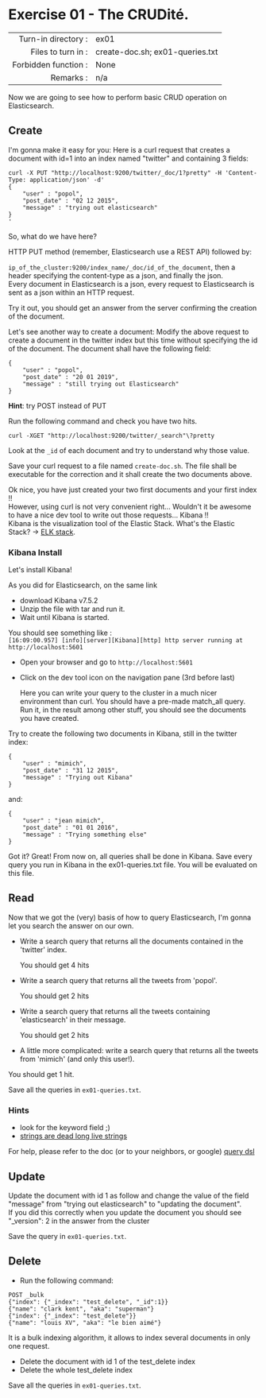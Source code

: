 # Exercise 01 - The CRUDité.

|  |  |
| ---: | :--- |
| Turn-in directory : | ex01 |
| Files to turn in : | create-doc.sh; ex01-queries.txt |
| Forbidden function : | None |
| Remarks : | n/a |

Now we are going to see how to perform basic CRUD operation on Elasticsearch.

## Create

I'm gonna make it easy for you: Here is a curl request that creates a document with id=1 into an index named "twitter" and containing 3 fields:

```text
curl -X PUT "http://localhost:9200/twitter/_doc/1?pretty" -H 'Content-Type: application/json' -d'
{
    "user" : "popol",
    "post_date" : "02 12 2015",
    "message" : "trying out elasticsearch"
}
'
```

So, what do we have here?

HTTP PUT method \(remember, Elasticsearch use a REST API\) followed by:

`ip_of_the_cluster:9200/index_name/_doc/id_of_the_document`, then a header specifying the content-type as a json, and finally the json.  
Every document in Elasticsearch is a json, every request to Elasticsearch is sent as a json within an HTTP request.

Try it out, you should get an answer from the server confirming the creation of the document.

Let's see another way to create a document: Modify the above request to create a document in the twitter index but this time without specifying the id of the document. The document shall have the following field:

```text
{
    "user" : "popol",
    "post_date" : "20 01 2019",
    "message" : "still trying out Elasticsearch"
}
```

**Hint**: try POST instead of PUT

Run the following command and check you have two hits.

```text
curl -XGET "http://localhost:9200/twitter/_search"\?pretty
```

Look at the `_id` of each document and try to understand why those value.

Save your curl request to a file named `create-doc.sh`. The file shall be executable for the correction and it shall create the two documents above.

Ok nice, you have just created your two first documents and your first index !!  
However, using curl is not very convenient right... Wouldn't it be awesome to have a nice dev tool to write out those requests... Kibana !!  
Kibana is the visualization tool of the Elastic Stack. What's the Elastic Stack? -&gt; [ELK stack](https://www.elastic.co/what-is/elk-stack).

### Kibana Install

Let's install Kibana!

As you did for Elasticsearch, on the same link

* download Kibana v7.5.2  
* Unzip the file with tar and run it.  
* Wait until Kibana is started. 

You should see something like :  
`[16:09:00.957] [info][server][Kibana][http] http server running at http://localhost:5601`

* Open your browser and go to `http://localhost:5601`  
* Click on the dev tool icon on the navigation pane \(3rd before last\)  

  Here you can write your query to the cluster in a much nicer environment than curl. You should have a pre-made match\_all query. Run it, in the result among other stuff, you should see the documents you have created.  

Try to create the following two documents in Kibana, still in the twitter index:

```text
{
    "user" : "mimich",
    "post_date" : "31 12 2015",
    "message" : "Trying out Kibana"
}
```

and:

```text
{
    "user" : "jean mimich",
    "post_date" : "01 01 2016",
    "message" : "Trying something else"
}
```

Got it? Great! From now on, all queries shall be done in Kibana. Save every query you run in Kibana in the ex01-queries.txt file. You will be evaluated on this file.

## Read

Now that we got the \(very\) basis of how to query Elasticsearch, I'm gonna let you search the answer on our own.

* Write a search query that returns all the documents contained in the 'twitter' index. 

  You should get 4 hits

* Write a search query that returns all the tweets from 'popol'.

  You should get 2 hits

* Write a search query that returns all the tweets containing 'elasticsearch' in their message.

  You should get 2 hits  

* A little more complicated: write a search query that returns all the tweets from 'mimich' \(and only this user!\).  

You should get 1 hit.

Save all the queries in `ex01-queries.txt`.

### Hints

* look for the keyword field ;\)
* [strings are dead long live strings](https://www.elastic.co/fr/blog/strings-are-dead-long-live-strings)

For help, please refer to the doc \(or to your neighbors, or google\) [query dsl](https://www.elastic.co/guide/en/elasticsearch/reference/current/query-dsl.html)

## Update

Update the document with id 1 as follow and change the value of the field "message" from "trying out elasticsearch" to "updating the document".  
If you did this correctly when you update the document you should see "\_version": 2 in the answer from the cluster

Save the query in `ex01-queries.txt`.

## Delete

* Run the following command:

```text
POST _bulk
{"index": {"_index": "test_delete", "_id":1}}
{"name": "clark kent", "aka": "superman"}
{"index": {"_index": "test_delete"}}
{"name": "louis XV", "aka": "le bien aimé"}
```

It is a bulk indexing algorithm, it allows to index several documents in only one request.

* Delete the document with id 1 of the test\_delete index
* Delete the whole test\_delete index

Save all the queries in `ex01-queries.txt`.

